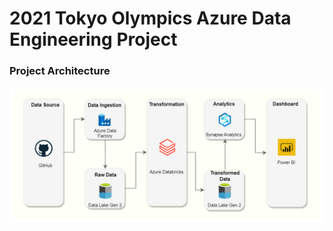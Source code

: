 # 2021 Tokyo Olympics Azure Data Engineering Project

### Project Architecture
<img src="Project_architecture.png" alt="Project Architecture">
